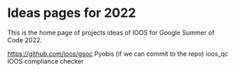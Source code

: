 # Ideas pages for 2022

This is the home page of projects ideas of IOOS for Google Summer of Code 2022.

https://github.com/ioos/gsoc 
Pyobis (if we can commit to the repo)
ioos_qc
IOOS compliance checker
